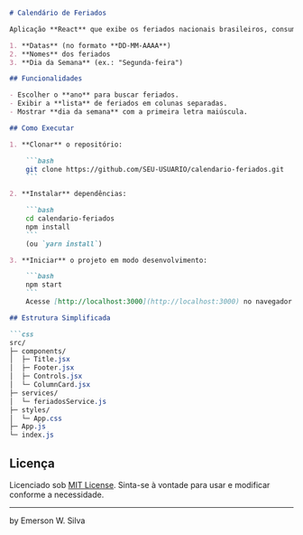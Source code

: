 ```md
# Calendário de Feriados

Aplicação **React** que exibe os feriados nacionais brasileiros, consumindo dados da [BrasilAPI](https://brasilapi.com.br/). O layout apresenta três colunas separadas:

1. **Datas** (no formato **DD-MM-AAAA**)
2. **Nomes** dos feriados
3. **Dia da Semana** (ex.: "Segunda-feira")

## Funcionalidades

- Escolher o **ano** para buscar feriados.
- Exibir a **lista** de feriados em colunas separadas.
- Mostrar **dia da semana** com a primeira letra maiúscula.

## Como Executar

1. **Clonar** o repositório:

    ```bash
    git clone https://github.com/SEU-USUARIO/calendario-feriados.git
    ```

2. **Instalar** dependências:

    ```bash
    cd calendario-feriados
    npm install
    ```
    (ou `yarn install`)

3. **Iniciar** o projeto em modo desenvolvimento:

    ```bash
    npm start
    ```
    Acesse [http://localhost:3000](http://localhost:3000) no navegador.

## Estrutura Simplificada

```css
src/
├─ components/
│  ├─ Title.jsx
│  ├─ Footer.jsx
│  ├─ Controls.jsx
│  └─ ColumnCard.jsx
├─ services/
│  └─ feriadosService.js
├─ styles/
│  └─ App.css
├─ App.js
└─ index.js
```

## Licença

Licenciado sob [MIT License](LICENSE).
Sinta-se à vontade para usar e modificar conforme a necessidade.

---
by Emerson W. Silva
```
